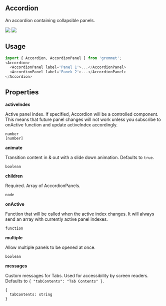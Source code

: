 ## Accordion
An accordion containing collapsible panels.

[![](https://cdn-images-1.medium.com/fit/c/120/120/1*TD1P0HtIH9zF0UEH28zYtw.png)](https://storybook.grommet.io/?selectedKind=Accordion&full=0&addons=0&stories=1&panelRight=0) [![](https://codesandbox.io/static/img/play-codesandbox.svg)](https://codesandbox.io/s/github/grommet/grommet-sandbox?initialpath=accordion&module=%2Fsrc%2FAccordion.js)
## Usage

```javascript
import { Accordion, AccordionPanel } from 'grommet';
<Accordion>
  <AccordionPanel label='Panel 1'>...</AccordionPanel>
  <AccordionPanel label='Panek 2'>...</AccordionPanel>
</Accordion>
```

## Properties

**activeIndex**

Active panel index. If specified, Accordion will be a controlled component. This means that future
panel changes will not work unless you subscribe to onActive function and update activeIndex
accordingly.

```
number
[number]
```

**animate**

Transition content in & out with a slide down animation. Defaults to `true`.

```
boolean
```

**children**

Required. Array of AccordionPanels.

```
node
```

**onActive**

Function that will be called when the active index changes.
It will always send an array with currently active panel indexes.

```
function
```

**multiple**

Allow multiple panels to be opened at once.

```
boolean
```

**messages**

Custom messages for Tabs. Used for accessibility by screen readers. Defaults to `{
  "tabContents": "Tab Contents"
}`.

```
{
  tabContents: string
}
```
  